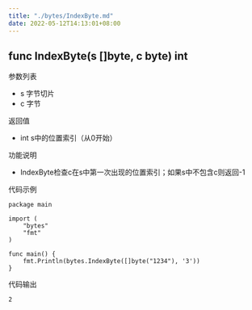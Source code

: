 ```yaml
---
title: "./bytes/IndexByte.md"
date: 2022-05-12T14:13:01+08:00
---
```

## func IndexByte(s []byte, c byte) int

参数列表

- s 字节切片
- c 字节

返回值

- int s中的位置索引（从0开始）

功能说明

- IndexByte检查c在s中第一次出现的位置索引；如果s中不包含c则返回-1

代码示例

	package main

	import (
		"bytes"
		"fmt"
	)

	func main() {
		fmt.Println(bytes.IndexByte([]byte("1234"), '3'))
	}

代码输出

	2
